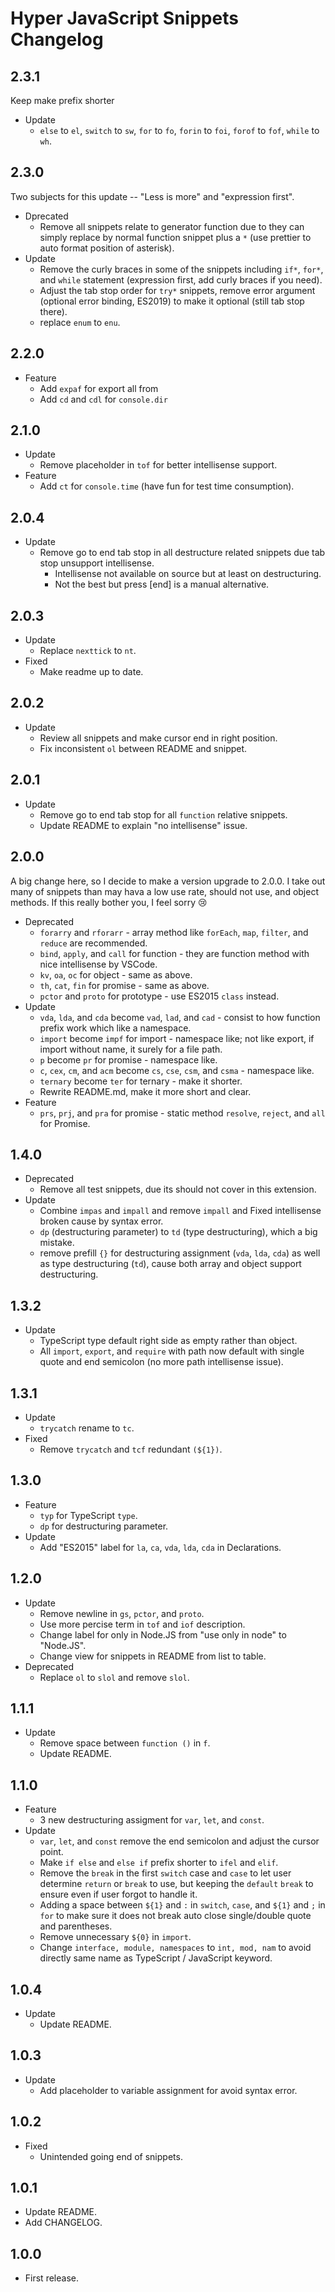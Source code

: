 # Hyper JavaScript Snippets Changelog

## 2.3.1
Keep make prefix shorter

- Update
  - `else` to `el`, `switch` to `sw`, `for` to `fo`, `forin` to `foi`, `forof` to `fof`, `while` to `wh`.

## 2.3.0
Two subjects for this update -- "Less is more" and "expression first".

- Dprecated
  - Remove all snippets relate to generator function due to they can simply replace by normal function snippet plus a `*` (use prettier to auto format position of asterisk).
- Update
  - Remove the curly braces in some of the snippets including `if*`, `for*`, and `while` statement (expression first, add curly braces if you need).
  - Adjust the tab stop order for `try*` snippets, remove error argument (optional error binding, ES2019) to make it optional (still tab stop there).
  - replace `enum` to `enu`.

## 2.2.0
- Feature
  - Add `expaf` for export all from
  - Add `cd` and `cdl` for `console.dir`

## 2.1.0
- Update
  - Remove placeholder in `tof` for better intellisense support.
- Feature
  - Add `ct` for `console.time` (have fun for test time consumption).

## 2.0.4
- Update
  - Remove go to end tab stop in all destructure related snippets due tab stop unsupport intellisense.
    - Intellisense not available on source but at least on destructuring.
    - Not the best but press [end] is a manual alternative.

## 2.0.3
- Update
  - Replace `nexttick` to `nt`.
- Fixed
  - Make readme up to date.

## 2.0.2
- Update
  - Review all snippets and make cursor end in right position.
  - Fix inconsistent `ol` between README and snippet.

## 2.0.1
- Update
  - Remove go to end tab stop for all `function` relative snippets.
  - Update README to explain "no intellisense" issue.

## 2.0.0
A big change here, so I decide to make a version upgrade to 2.0.0. I take out many of snippets than may hava a low use rate, should not use, and object methods. If this really bother you, I feel sorry 😢

- Deprecated
  - `forarry` and `rforarr` - array method like `forEach`, `map`, `filter`, and `reduce` are recommended.
  - `bind`, `apply`, and `call` for function - they are function method with nice intellisense by VSCode.
  - `kv`, `oa`, `oc` for object - same as above.
  - `th`, `cat`, `fin` for promise - same as above.
  - `pctor` and `proto` for prototype - use ES2015 `class` instead.
- Update
  - `vda`, `lda`, and `cda` become `vad`, `lad`, and `cad` - consist to how function prefix work which like a namespace.
  - `import` become `impf` for import - namespace like; not like export, if import without name, it surely for a file path.
  - `p` become `pr` for promise - namespace like.
  - `c`, `cex`, `cm`, and `acm` become `cs`, `cse`, `csm`, and `csma` - namespace like.
  - `ternary` become `ter` for ternary - make it shorter.
  - Rewrite README.md, make it more short and clear.
- Feature
  - `prs`, `prj`, and `pra` for promise - static method `resolve`, `reject`, and `all` for Promise.

## 1.4.0
- Deprecated
  - Remove all test snippets, due its should not cover in this extension.
- Update
  - Combine `impas` and `impall` and remove `impall` and Fixed intellisense broken cause by syntax error.
  - `dp` (destructuring parameter) to `td` (type destructuring), which a big mistake.
  - remove prefill `{}` for destructuring assignment (`vda`, `lda`, `cda`) as well as type destructuring (`td`), cause both array and object support destructuring.

## 1.3.2
- Update
  - TypeScript type default right side as empty rather than object.
  - All `import`, `export`, and `require` with path now default with single quote and end semicolon (no more path intellisense issue).

## 1.3.1
- Update
  - `trycatch` rename to `tc`.
- Fixed
  - Remove `trycatch` and `tcf` redundant `(${1})`.

## 1.3.0
- Feature
  - `typ` for TypeScript `type`.
  - `dp` for destructuring parameter.
- Update
  - Add "ES2015" label for `la`, `ca`, `vda`, `lda`, `cda` in Declarations.

## 1.2.0
- Update
  - Remove newline in `gs`, `pctor`, and `proto`.
  - Use more percise term in `tof` and `iof` description.
  - Change label for only in Node.JS from "use only in node" to "Node.JS".
  - Change view for snippets in README from list to table.
- Deprecated
  - Replace `ol` to `slol` and remove `slol`.

## 1.1.1
- Update
  - Remove space between `function ()` in `f`.
  - Update README.

## 1.1.0
- Feature
  - 3 new destructuring assigment for `var`, `let`, and `const`.
- Update
  - `var`, `let`, and `const` remove the end semicolon and adjust the cursor point.
  - Make `if else` and `else if` prefix shorter to `ifel` and `elif`.
  - Remove the `break` in the first `switch` case and `case` to let user determine `return` or `break` to use, but keeping the `default` `break` to ensure even if user forgot to handle it.
  - Adding a space between `${1}` and `:` in `switch`, `case`, and `${1}` and `;` in `for` to make sure it does not break auto close single/double quote and parentheses.
  - Remove unnecessary `${0}` in `import`.
  - Change `interface, module, namespaces` to `int, mod, nam` to avoid directly same name as TypeScript / JavaScript keyword.

## 1.0.4
- Update
  - Update README.

## 1.0.3
- Update
  - Add placeholder to variable assignment for avoid syntax error.

## 1.0.2
- Fixed
  - Unintended going end of snippets.

## 1.0.1
- Update README.
- Add CHANGELOG.

## 1.0.0
- First release.
